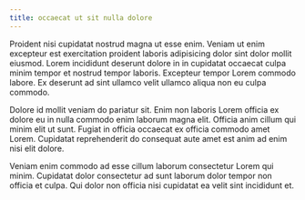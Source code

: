 ```yaml
---
title: occaecat ut sit nulla dolore
---
```


Proident nisi cupidatat nostrud magna ut esse enim. Veniam ut enim excepteur est exercitation proident laboris adipisicing dolor sint dolor mollit eiusmod. Lorem incididunt deserunt dolore in in cupidatat occaecat culpa minim tempor et nostrud tempor laboris. Excepteur tempor Lorem commodo labore. Ex deserunt ad sint ullamco velit ullamco aliqua non eu culpa commodo.

Dolore id mollit veniam do pariatur sit. Enim non laboris Lorem officia ex dolore eu in nulla commodo enim laborum magna elit. Officia anim cillum qui minim elit ut sunt. Fugiat in officia occaecat ex officia commodo amet Lorem. Cupidatat reprehenderit do consequat aute amet est anim ad enim nisi elit dolore.

Veniam enim commodo ad esse cillum laborum consectetur Lorem qui minim. Cupidatat dolor consectetur ad sunt laborum dolor tempor non officia et culpa. Qui dolor non officia nisi cupidatat ea velit sint incididunt et.